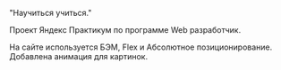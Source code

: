 
"Научиться учиться."

Проект Яндекс Практикум по программе Web разработчик.

На сайте используется БЭМ, Flex и Абсолютное позиционирование. Добавлена анимация для картинок.
